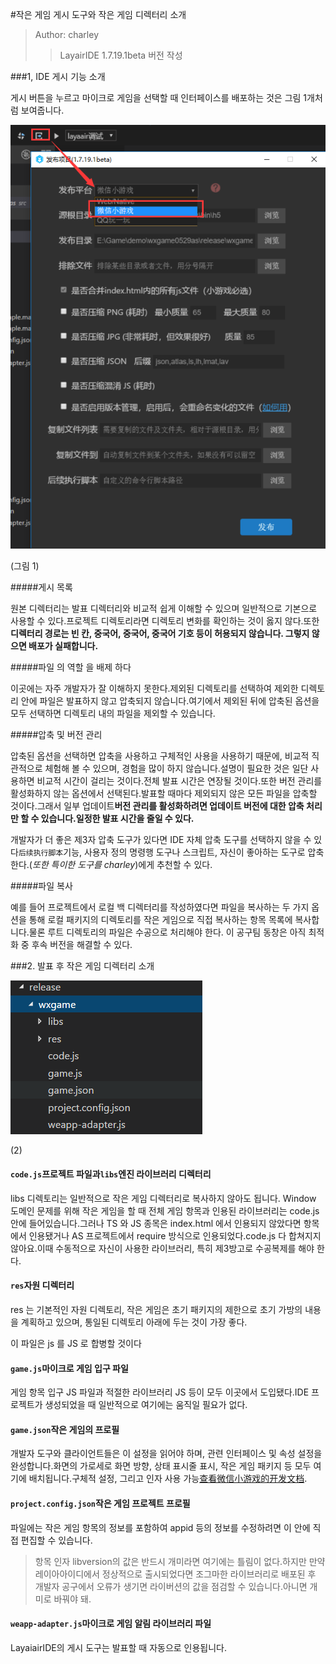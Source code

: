 #작은 게임 게시 도구와 작은 게임 디렉터리 소개

> Author: charley
>>
>>LayairIDE 1.7.19.1beta 버전 작성

###1, IDE 게시 기능 소개

게시 버튼을 누르고 마이크로 게임을 선택할 때 인터페이스를 배포하는 것은 그림 1개처럼 보여줍니다.

![图1](img/1.png) 


(그림 1)

#####게시 목록

원본 디렉터리는 발표 디렉터리와 비교적 쉽게 이해할 수 있으며 일반적으로 기본으로 사용할 수 있다.프로젝트 디렉토리라면 디렉토리 변화를 확인하는 것이 옳지 않다.또한**디렉터리 경로는 빈 칸, 중국어, 중국어, 중국어 기호 등이 허용되지 않습니다. 그렇지 않으면 배포가 실패합니다.**

#####파일 의 역할 을 배제 하다

이곳에는 자주 개발자가 잘 이해하지 못한다.제외된 디렉토리를 선택하여 제외한 디렉토리 안에 파일은 발표하지 않고 압축되지 않습니다.여기에서 제외된 뒤에 압축된 옵션을 모두 선택하면 디렉토리 내의 파일을 제외할 수 있습니다.

#####압축 및 버전 관리

압축된 옵션을 선택하면 압축을 사용하고 구체적인 사용을 사용하기 때문에, 비교적 직관적으로 체험해 볼 수 있으며, 경험을 많이 하지 않습니다.설명이 필요한 것은 일단 사용하면 비교적 시간이 걸리는 것이다.전체 발표 시간은 연장될 것이다.또한 버전 관리를 활성화하지 않는 옵션에서 선택된다.발표할 때마다 제외되지 않은 모든 파일을 압축할 것이다.그래서 일부 업데이트**버전 관리를 활성화하려면 업데이트 버전에 대한 압축 처리만 할 수 있습니다.일정한 발표 시간을 줄일 수 있다.**

개발자가 더 좋은 제3자 압축 도구가 있다면 IDE 자체 압축 도구를 선택하지 않을 수 있다`后续执行脚本`기능, 사용자 정의 명령행 도구나 스크립트, 자신이 좋아하는 도구로 압축한다.(*또한 특이한 도구를 charley*)에게 추천할 수 있다.

#####파일 복사

예를 들어 프로젝트에서 로컬 백 디렉터리를 작성하였다면 파일을 복사하는 두 가지 옵션을 통해 로컬 패키지의 디렉토리를 작은 게임으로 직접 복사하는 항목 목록에 복사합니다.물론 루트 디렉토리의 파일은 수공으로 처리해야 한다. 이 공구팀 동창은 아직 최적화 중 후속 버전을 해결할 수 있다.

###2. 발표 후 작은 게임 디렉터리 소개

![img](img/2.png)  


(2)

#### `code.js`프로젝트 파일과`libs`엔진 라이브러리 디렉터리

libs 디렉토리는 일반적으로 작은 게임 디렉터리로 복사하지 않아도 됩니다. Window 도메인 문제를 위해 작은 게임을 할 때 전체 게임 항목과 인용된 라이브러리는 code.js 안에 들어있습니다.그러나 TS 와 JS 종목은 index.html 에서 인용되지 않았다면 항목에서 인용됐거나 AS 프로젝트에서 require 방식으로 인용되었다.code.js 다 합쳐지지 않아요.이때 수동적으로 자신이 사용한 라이브러리, 특히 제3방고로 수공복제를 해야 한다.

#### `res`자원 디렉터리

res 는 기본적인 자원 디렉토리, 작은 게임은 초기 패키지의 제한으로 초기 가방의 내용을 계획하고 있으며, 통일된 디렉토리 아래에 두는 것이 가장 좋다.

이 파일은 js 를 JS 로 합병할 것이다

#### `game.js`마이크로 게임 입구 파일

게임 항목 입구 JS 파일과 적절한 라이브러리 JS 등이 모두 이곳에서 도입됐다.IDE 프로젝트가 생성되었을 때 일반적으로 여기에는 움직일 필요가 없다.

#### `game.json`작은 게임의 프로필

개발자 도구와 클라이언트들은 이 설정을 읽어야 하며, 관련 인터페이스 및 속성 설정을 완성합니다.화면의 가로세로 화면 방향, 상태 표시줄 표시, 작은 게임 패키지 등 모두 여기에 배치됩니다.구체적 설정, 그리고 인자 사용 가능[查看微信小游戏的开发文档](https://mp.weixin.qq.com/debug/wxagame/dev/index.html?t=2018115).

#### `project.config.json`작은 게임 프로젝트 프로필

파일에는 작은 게임 항목의 정보를 포함하여 appid 등의 정보를 수정하려면 이 안에 직접 편집할 수 있습니다.

> 항목 인자 libversion의 값은 반드시 개미라면 여기에는 틀림이 없다.하지만 만약 레이아아이디에서 정상적으로 출시되었다면 조그마한 라이브러리로 배포된 후 개발자 공구에서 오류가 생기면 라이버션의 값을 점검할 수 있습니다.아니면 개미로 바꿔야 돼.

#### `weapp-adapter.js`마이크로 게임 알림 라이브러리 파일

LayaiairIDE의 게시 도구는 발표할 때 자동으로 인용됩니다.



